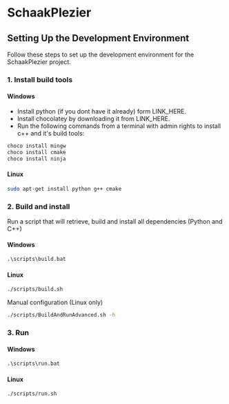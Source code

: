 # SchaakPlezier

## Setting Up the Development Environment

Follow these steps to set up the development environment for the SchaakPlezier project.

### 1. Install build tools
#### Windows
- Install python (if you dont have it already) form LINK_HERE.
- Install chocolatey by downloading it from LINK_HERE.
- Run the following commands from a terminal with admin rights to install c++ and it's build tools:
```cmd
choco install mingw
choco install cmake
choco install ninja
```
#### Linux

```bash
sudo apt-get install python g++ cmake
```

### 2. Build and install

Run a script that will retrieve, build and install all dependencies (Python and C++)

#### Windows
```cmd
.\scripts\build.bat
```

#### Linux
```bash
./scripts/build.sh
```

Manual configuration (Linux only)
```bash
./scripts/BuildAndRunAdvanced.sh -h
```

### 3. Run
#### Windows
```cmd
.\scripts\run.bat
```

#### Linux
```bash
./scripts/run.sh
```
